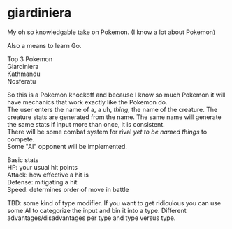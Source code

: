 # giardiniera
My oh so knowledgable take on Pokemon. (I know a lot about Pokemon)

Also a means to learn Go.

Top 3 Pokemon  
Giardiniera  
Kathmandu  
Nosferatu

So this is a Pokemon knockoff and because I know so much Pokemon it will have mechanics that work exactly like the Pokemon do.  
The user enters the name of a, a uh, *thing*, the name of the creature. The creature stats are generated from the name. The same name will generate the same stats if input more than once, it is consistent.  
There will be some combat system for rival *yet to be named things* to compete.     
Some "AI" opponent will be implemented.

Basic stats  
HP: your usual  hit points  
Attack: how effective a hit is  
Defense: mitigating a hit  
Speed: determines order of move in battle  

TBD: some kind of type modifier. If you want to get ridiculous you can use some AI to categorize the input and bin it into a type. Different advantages/disadvantages per type and type versus type.